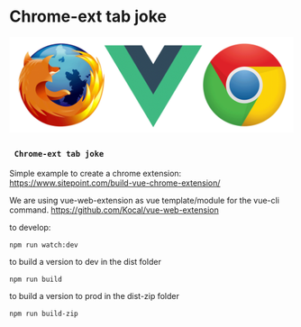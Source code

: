#  Chrome-ext tab joke

![Chrome-ext](./_images/title.png "Chrome ext with Vue")

### ` Chrome-ext tab joke`
Simple example to create a chrome extension: https://www.sitepoint.com/build-vue-chrome-extension/

We are using vue-web-extension as vue template/module for the vue-cli command.
https://github.com/Kocal/vue-web-extension

to develop:
```npm
npm run watch:dev
```

to build a version to dev in the dist folder
````npm
npm run build
````

to build a version to prod in the dist-zip folder
````npm
npm run build-zip
````